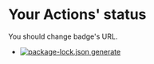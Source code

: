 # Your Actions' status
You should change badge's URL.
 - [![package-lock.json generate](https://github.com/tamagoez/package-lock_generater/actions/workflows/package-lock.json_generate.yml/badge.svg)](https://github.com/tamagoez/package-lock_generater/actions/workflows/package-lock.json_generate.yml)
